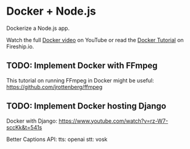 # Docker + Node.js

Dockerize a Node.js app.

Watch the full [Docker video](https://youtu.be/gAkwW2tuIqE) on YouTube or read the [Docker Tutorial](https://fireship.io/lessons/docker-basics-tutorial-nodejs/) on Fireship.io.

## TODO: Implement Docker with FFmpeg

This tutorial on running FFmpeg in Docker might be useful: https://github.com/jrottenberg/ffmpeg

## TODO: Implement Docker hosting Django

Docker with Django: https://www.youtube.com/watch?v=rz-W7-sccKk&t=541s

Better Captions API:
tts: openai
stt: vosk
